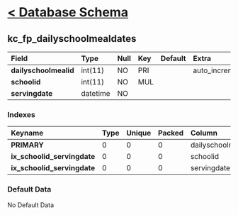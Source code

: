 # [< Database Schema](DatabaseSchema.md) #

## kc\_fp\_dailyschoolmealdates ##
| **Field** | Type | Null | Key | Default | Extra | Comment |
|:----------|:-----|:-----|:----|:--------|:------|:--------|
| **dailyschoolmealid** | int(11) | NO   | PRI |         | auto\_increment |         |
| **schoolid** | int(11) | NO   | MUL |         |       |         |
| **servingdate** | datetime | NO   |     |         |       |         |


### Indexes ###
| **Keyname** | Type | Unique | Packed | Column | Seq | Cardinality | Collation | Null | Comment |
|:------------|:-----|:-------|:-------|:-------|:----|:------------|:----------|:-----|:--------|
| **PRIMARY** | 0    | 0      | 0      | dailyschoolmealid | 1   | 0           | A         | 0    | 0       |
| **ix\_schoolid\_servingdate** | 0    | 0      | 0      | schoolid | 1   |             | A         | 0    | 0       |
| **ix\_schoolid\_servingdate** | 0    | 0      | 0      | servingdate | 2   | 0           | A         | 0    | 0       |


### Default Data ###
No Default Data